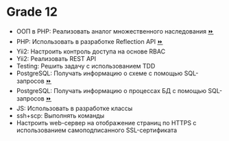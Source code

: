 # Grade 12

- ООП в PHP: Реализовать аналог множественного наследования [:fast_forward:](https://github.com/ValikoDorodnov/grades/blob/master/grades/backend/practice/grade12/multipleInheritance)
- PHP: Использовать в разработке Reflection API [:fast_forward:](https://github.com/ValikoDorodnov/grades/blob/master/grades/backend/practice/grade12/reflectionApi)
- Yii2: Настроить контроль доступа на основе RBAC
- Yii2: Реализовать REST API
- Testing: Решить задачу с использованием TDD
- PostgreSQL: Получать информацию о схеме с помощью SQL-запросов [:fast_forward:](https://github.com/ValikoDorodnov/grades/blob/master/grades/backend/practice/grade12/postgres/schema.sql)
- PostgreSQL: Получать информацию о процессах БД с помощью SQL-запросов [:fast_forward:](https://github.com/ValikoDorodnov/grades/blob/master/grades/backend/practice/grade12/postgres/processes.sql)
- JS: Использовать в разработке классы
- ssh+scp: Выполнять команды
- Настроить web-сервер на отображение страниц по HTTPS с использованием самоподписанного SSL-сертификата